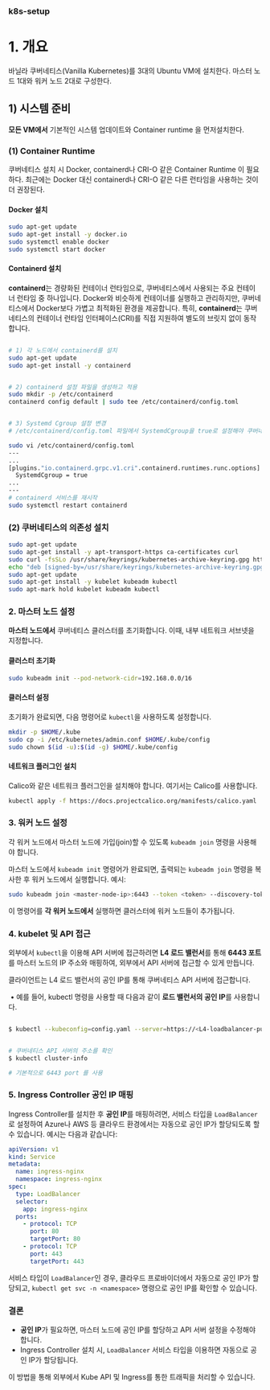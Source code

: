 ### k8s-setup



# 1. 개요

바닐라 쿠버네티스(Vanilla Kubernetes)를 3대의 Ubuntu VM에 설치한다. 마스터 노드 1대와 워커 노드 2대로 구성한다.



## 1) 시스템 준비

**모든 VM에서** 기본적인 시스템 업데이트와 Container runtime 을 먼저설치한다.



### (1) Container Runtime

쿠버네티스 설치 시 Docker, containerd나 CRI-O 같은 Container Runtime 이 필요하다. 최근에는 Docker 대신 containerd나 CRI-O 같은 다른 런타임을 사용하는 것이 더 권장된다.



####  Docker 설치

```bash
sudo apt-get update
sudo apt-get install -y docker.io
sudo systemctl enable docker
sudo systemctl start docker
```



#### Containerd 설치

**containerd**는 경량화된 컨테이너 런타임으로, 쿠버네티스에서 사용되는 주요 컨테이너 런타임 중 하나입니다. Docker와 비슷하게 컨테이너를 실행하고 관리하지만, 쿠버네티스에서 Docker보다 가볍고 최적화된 환경을 제공합니다. 특히, **containerd**는 쿠버네티스의 컨테이너 런타임 인터페이스(CRI)를 직접 지원하여 별도의 브릿지 없이 동작합니다.

```sh

# 1) 각 노드에서 containerd를 설치
sudo apt-get update
sudo apt-get install -y containerd


# 2) containerd 설정 파일을 생성하고 적용
sudo mkdir -p /etc/containerd
containerd config default | sudo tee /etc/containerd/config.toml


# 3) Systemd Cgroup 설정 변경
# /etc/containerd/config.toml 파일에서 SystemdCgroup을 true로 설정해야 쿠버네티스와의 호환성이 높아집니다.

sudo vi /etc/containerd/config.toml
---
...
[plugins."io.containerd.grpc.v1.cri".containerd.runtimes.runc.options]
  SystemdCgroup = true
...
---
# containerd 서비스를 재시작
sudo systemctl restart containerd


```





### (2) 쿠버네티스의 의존성 설치

```bash
sudo apt-get update
sudo apt-get install -y apt-transport-https ca-certificates curl
sudo curl -fsSLo /usr/share/keyrings/kubernetes-archive-keyring.gpg https://packages.cloud.google.com/apt/doc/apt-key.gpg
echo "deb [signed-by=/usr/share/keyrings/kubernetes-archive-keyring.gpg] https://apt.kubernetes.io/ kubernetes-xenial main" | sudo tee /etc/apt/sources.list.d/kubernetes.list
sudo apt-get update
sudo apt-get install -y kubelet kubeadm kubectl
sudo apt-mark hold kubelet kubeadm kubectl
```





### 2. 마스터 노드 설정

**마스터 노드에서** 쿠버네티스 클러스터를 초기화합니다. 이때, 내부 네트워크 서브넷을 지정합니다.

#### 클러스터 초기화
```bash
sudo kubeadm init --pod-network-cidr=192.168.0.0/16
```

#### 클러스터 설정
초기화가 완료되면, 다음 명령어로 `kubectl`을 사용하도록 설정합니다.
```bash
mkdir -p $HOME/.kube
sudo cp -i /etc/kubernetes/admin.conf $HOME/.kube/config
sudo chown $(id -u):$(id -g) $HOME/.kube/config
```

#### 네트워크 플러그인 설치
Calico와 같은 네트워크 플러그인을 설치해야 합니다. 여기서는 Calico를 사용합니다.
```bash
kubectl apply -f https://docs.projectcalico.org/manifests/calico.yaml
```





### 3. 워커 노드 설정

각 워커 노드에서 마스터 노드에 가입(join)할 수 있도록 `kubeadm join` 명령을 사용해야 합니다.

마스터 노드에서 `kubeadm init` 명령어가 완료되면, 출력되는 `kubeadm join` 명령을 복사한 후 워커 노드에서 실행합니다. 예시:

```bash
sudo kubeadm join <master-node-ip>:6443 --token <token> --discovery-token-ca-cert-hash sha256:<hash>
```

이 명령어를 **각 워커 노드에서** 실행하면 클러스터에 워커 노드들이 추가됩니다.



### 4. **kubelet 및 API 접근**

외부에서 `kubectl`을 이용해 API 서버에 접근하려면 **L4 로드 밸런서**를 통해 **6443 포트**를 마스터 노드의 IP 주소와 매핑하여, 외부에서 API 서버에 접근할 수 있게 만듭니다.



클라이언트는 L4 로드 밸런서의 공인 IP를 통해 쿠버네티스 API 서버에 접근합니다.

​	•	예를 들어, kubectl 명령을 사용할 때 다음과 같이 **로드 밸런서의 공인 IP**를 사용합니다.

```sh

$ kubectl --kubeconfig=config.yaml --server=https://<L4-loadbalancer-public-ip>:6443 cluster-info

```



```sh

# 쿠버네티스 API 서버의 주소를 확인
$ kubectl cluster-info

# 기본적으로 6443 port 를 사용
```





### 5. Ingress Controller 공인 IP 매핑

Ingress Controller를 설치한 후 **공인 IP**를 매핑하려면, 서비스 타입을 `LoadBalancer`로 설정하여 Azure나 AWS 등 클라우드 환경에서는 자동으로 공인 IP가 할당되도록 할 수 있습니다. 예시는 다음과 같습니다:

```yaml
apiVersion: v1
kind: Service
metadata:
  name: ingress-nginx
  namespace: ingress-nginx
spec:
  type: LoadBalancer
  selector:
    app: ingress-nginx
  ports:
    - protocol: TCP
      port: 80
      targetPort: 80
    - protocol: TCP
      port: 443
      targetPort: 443
```

서비스 타입이 `LoadBalancer`인 경우, 클라우드 프로바이더에서 자동으로 공인 IP가 할당되고, `kubectl get svc -n <namespace>` 명령으로 공인 IP를 확인할 수 있습니다.

### 결론

- **공인 IP**가 필요하면, 마스터 노드에 공인 IP를 할당하고 API 서버 설정을 수정해야 합니다.
- Ingress Controller 설치 시, `LoadBalancer` 서비스 타입을 이용하면 자동으로 공인 IP가 할당됩니다.

이 방법을 통해 외부에서 Kube API 및 Ingress를 통한 트래픽을 처리할 수 있습니다.